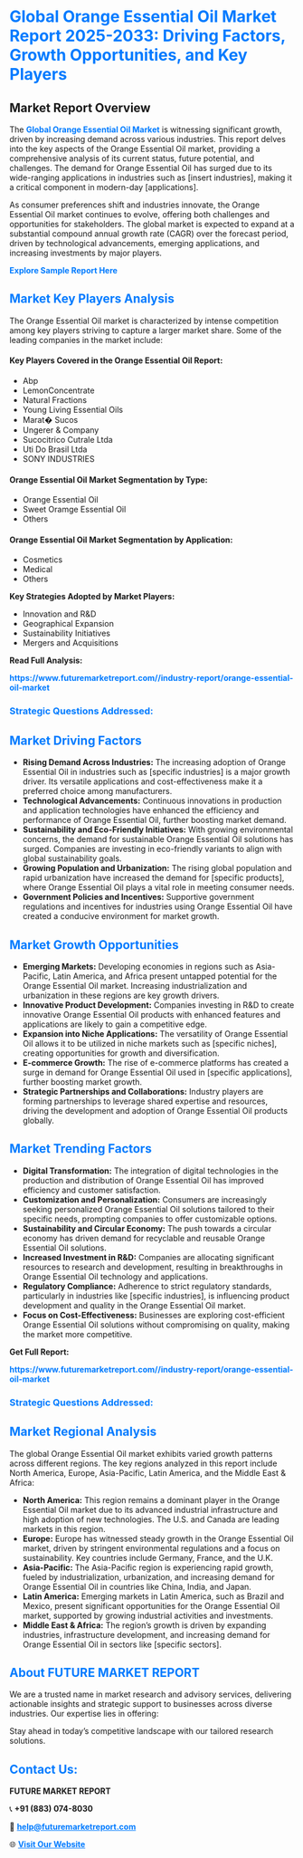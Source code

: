 <h1 style="color: #007BFF;">Global Orange Essential Oil Market Report 2025-2033: Driving Factors, Growth Opportunities, and Key Players</h1>

<section id="overview">
<h2>Market Report Overview</h2>
<p>The <a href="https://www.futuremarketreport.com//industry-report/orange-essential-oil-market" style="color: #007BFF; text-decoration: none;"><strong>Global Orange Essential Oil Market</strong></a> is witnessing significant growth, driven by increasing demand across various industries. This report delves into the key aspects of the Orange Essential Oil market, providing a comprehensive analysis of its current status, future potential, and challenges. The demand for Orange Essential Oil has surged due to its wide-ranging applications in industries such as [insert industries], making it a critical component in modern-day [applications].</p>
<p>As consumer preferences shift and industries innovate, the Orange Essential Oil market continues to evolve, offering both challenges and opportunities for stakeholders. The global market is expected to expand at a substantial compound annual growth rate (CAGR) over the forecast period, driven by technological advancements, emerging applications, and increasing investments by major players.</p>
</section>

<section id="overview">
<p><a href="https://www.futuremarketreport.com//request-sample/reportId=52962" style="color: #007BFF; text-decoration: none;"><strong>Explore Sample Report Here</strong></a></p>
</section>

<section id="key-players">
<h2 style="color: #007BFF;">Market Key Players Analysis</h2>
<p>The Orange Essential Oil market is characterized by intense competition among key players striving to capture a larger market share. Some of the leading companies in the market include:</p>
<h4>Key Players Covered in the Orange Essential Oil Report:</h4>
<ul><li>Abp</li><li>LemonConcentrate</li><li>Natural Fractions</li><li>Young Living Essential Oils</li><li>Marat� Sucos</li><li>Ungerer &amp; Company</li><li>Sucocitrico Cutrale Ltda</li><li>Uti Do Brasil Ltda</li><li>SONY INDUSTRIES</li></ul>
<h4>Orange Essential Oil Market Segmentation by Type:</h4>
<ul><li>Orange Essential Oil</li><li>Sweet Oramge Essential Oil</li><li>Others</li></ul>

<h4>Orange Essential Oil Market Segmentation by Application:</h4>
<ul><li>Cosmetics</li><li>Medical</li><li>Others</li></ul>
<p><strong>Key Strategies Adopted by Market Players:</strong></p>
<ul>
<li>Innovation and R&D</li>
<li>Geographical Expansion</li>
<li>Sustainability Initiatives</li>
<li>Mergers and Acquisitions</li>
</ul>
</section>

<section>
<p><strong>Read Full Analysis: </strong></p><a href="https://www.futuremarketreport.com//industry-report/orange-essential-oil-market" style="color: #007BFF; text-decoration: none;"><strong>https://www.futuremarketreport.com//industry-report/orange-essential-oil-market</strong></a>
<h3 style="color: #007BFF;">Strategic Questions Addressed:</h3>
</section>

<section id="driving-factors">
<h2 style="color: #007BFF;">Market Driving Factors</h2>
<ul>
<li><strong>Rising Demand Across Industries:</strong> The increasing adoption of Orange Essential Oil in industries such as [specific industries] is a major growth driver. Its versatile applications and cost-effectiveness make it a preferred choice among manufacturers.</li>
<li><strong>Technological Advancements:</strong> Continuous innovations in production and application technologies have enhanced the efficiency and performance of Orange Essential Oil, further boosting market demand.</li>
<li><strong>Sustainability and Eco-Friendly Initiatives:</strong> With growing environmental concerns, the demand for sustainable Orange Essential Oil solutions has surged. Companies are investing in eco-friendly variants to align with global sustainability goals.</li>
<li><strong>Growing Population and Urbanization:</strong> The rising global population and rapid urbanization have increased the demand for [specific products], where Orange Essential Oil plays a vital role in meeting consumer needs.</li>
<li><strong>Government Policies and Incentives:</strong> Supportive government regulations and incentives for industries using Orange Essential Oil have created a conducive environment for market growth.</li>
</ul>
</section>

<section id="growth-opportunities">
<h2 style="color: #007BFF;">Market Growth Opportunities</h2>
<ul>
<li><strong>Emerging Markets:</strong> Developing economies in regions such as Asia-Pacific, Latin America, and Africa present untapped potential for the Orange Essential Oil market. Increasing industrialization and urbanization in these regions are key growth drivers.</li>
<li><strong>Innovative Product Development:</strong> Companies investing in R&D to create innovative Orange Essential Oil products with enhanced features and applications are likely to gain a competitive edge.</li>
<li><strong>Expansion into Niche Applications:</strong> The versatility of Orange Essential Oil allows it to be utilized in niche markets such as [specific niches], creating opportunities for growth and diversification.</li>
<li><strong>E-commerce Growth:</strong> The rise of e-commerce platforms has created a surge in demand for Orange Essential Oil used in [specific applications], further boosting market growth.</li>
<li><strong>Strategic Partnerships and Collaborations:</strong> Industry players are forming partnerships to leverage shared expertise and resources, driving the development and adoption of Orange Essential Oil products globally.</li>
</ul>
</section>

<section id="trending-factors">
<h2 style="color: #007BFF;">Market Trending Factors</h2>
<ul>
<li><strong>Digital Transformation:</strong> The integration of digital technologies in the production and distribution of Orange Essential Oil has improved efficiency and customer satisfaction.</li>
<li><strong>Customization and Personalization:</strong> Consumers are increasingly seeking personalized Orange Essential Oil solutions tailored to their specific needs, prompting companies to offer customizable options.</li>
<li><strong>Sustainability and Circular Economy:</strong> The push towards a circular economy has driven demand for recyclable and reusable Orange Essential Oil solutions.</li>
<li><strong>Increased Investment in R&D:</strong> Companies are allocating significant resources to research and development, resulting in breakthroughs in Orange Essential Oil technology and applications.</li>
<li><strong>Regulatory Compliance:</strong> Adherence to strict regulatory standards, particularly in industries like [specific industries], is influencing product development and quality in the Orange Essential Oil market.</li>
<li><strong>Focus on Cost-Effectiveness:</strong> Businesses are exploring cost-efficient Orange Essential Oil solutions without compromising on quality, making the market more competitive.</li>
</ul>
</section>

<section>
<p><strong>Get Full Report: </strong></p><a href="https://www.futuremarketreport.com//industry-report/orange-essential-oil-market" style="color: #007BFF; text-decoration: none;"><strong>https://www.futuremarketreport.com//industry-report/orange-essential-oil-market</strong></a>
<h3 style="color: #007BFF;">Strategic Questions Addressed:</h3>
</section>


<section id="regional-analysis">
<h2 style="color: #007BFF;">Market Regional Analysis</h2>
<p>The global Orange Essential Oil market exhibits varied growth patterns across different regions. The key regions analyzed in this report include North America, Europe, Asia-Pacific, Latin America, and the Middle East & Africa:</p>
<ul>
<li><strong>North America:</strong> This region remains a dominant player in the Orange Essential Oil market due to its advanced industrial infrastructure and high adoption of new technologies. The U.S. and Canada are leading markets in this region.</li>
<li><strong>Europe:</strong> Europe has witnessed steady growth in the Orange Essential Oil market, driven by stringent environmental regulations and a focus on sustainability. Key countries include Germany, France, and the U.K.</li>
<li><strong>Asia-Pacific:</strong> The Asia-Pacific region is experiencing rapid growth, fueled by industrialization, urbanization, and increasing demand for Orange Essential Oil in countries like China, India, and Japan.</li>
<li><strong>Latin America:</strong> Emerging markets in Latin America, such as Brazil and Mexico, present significant opportunities for the Orange Essential Oil market, supported by growing industrial activities and investments.</li>
<li><strong>Middle East & Africa:</strong> The region’s growth is driven by expanding industries, infrastructure development, and increasing demand for Orange Essential Oil in sectors like [specific sectors].</li>
</ul>
</section>

<footer>
<h2 style="color: #007BFF;">About FUTURE MARKET REPORT</h2>
<p>We are a trusted name in market research and advisory services, delivering actionable insights and strategic support to businesses across diverse industries. Our expertise lies in offering:</p>

<p>Stay ahead in today’s competitive landscape with our tailored research solutions.</p>

<h2 style="color: #007BFF;">Contact Us:</h2>
<p><strong>FUTURE MARKET REPORT</strong></p>
<p>📞 <strong>+91 (883) 074-8030</strong></p>
<p>📧 <strong><a href="mailto:help@futuremarketreport.com" style="color: #007BFF;">help@futuremarketreport.com</a></strong></p>
<p>🌐 <strong><a href="https://www.futuremarketreport.com/" style="color: #007BFF;">Visit Our Website</a></strong></p>
</footer>